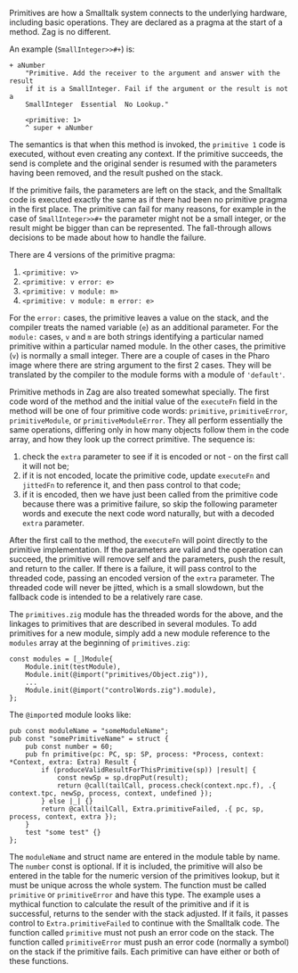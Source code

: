 Primitives are how a Smalltalk system connects to the underlying hardware, including basic operations. They are declared as a pragma at the start of a method. Zag is no different.

An example (`SmallInteger>>#+`) is:
```smalltalk
+ aNumber
	"Primitive. Add the receiver to the argument and answer with the result
	if it is a SmallInteger. Fail if the argument or the result is not a
	SmallInteger  Essential  No Lookup."

	<primitive: 1>
	^ super + aNumber
```
The semantics is that when this method is invoked, the `primitive 1` code is executed, without even creating any context. If the primitive succeeds, the send is complete and the original sender is resumed with the parameters having been removed, and the result pushed on the stack.

If the primitive fails, the parameters are left on the stack, and the Smalltalk code is executed exactly the same as if there had been no primitive pragma in the first place. The primitive can fail for many reasons, for example in the case of `SmallInteger>>#+` the parameter might not be a small integer, or the result might be bigger than can be represented. The fall-through allows decisions to be made about how to handle the failure.

There are 4 versions of the primitive pragma:
1. `<primitive: v>`
2. `<primitive: v error: e>`
3. `<primitive: v module: m>`
4. `<primitive: v module: m error: e>`

For the `error:` cases, the primitive leaves a value on the stack, and the compiler treats the named variable (`e`) as an additional parameter. For the `module:` cases, `v` and `m` are both strings identifying a particular named primitive within a particular named module. In the other cases, the primitive (`v`) is normally a small integer. There are a couple of cases in the Pharo image where there are string argument to the first 2 cases. They will be translated by the compiler to the module forms with a module of `'default'`.

Primitive methods in Zag are also treated somewhat specially. The first code word of the method and the initial value of the `executeFn` field in the method will be one of four primitive code words: `primitive`, `primitiveError`, `primitiveModule`, or `primitiveModuleError`. They all perform essentially the same operations, differing only in how many objects follow them in the code array, and how they look up the correct primitive. The sequence is:
1. check the `extra` parameter to see if it is encoded or not - on the first call it will not be;
2. if it is not encoded, locate the primitive code, update `executeFn` and `jittedFn` to reference it, and then pass control to that code;
3. if it is encoded, then we have just been called from the primitive code because there was a primitive failure, so skip the following parameter words and execute the next code word naturally, but with a decoded `extra` parameter.

After the first call to the method, the `executeFn` will point directly to the primitive implementation. If the parameters are valid and the operation can succeed, the primitive will remove self and the parameters, push the result, and return to the caller. If there is a failure, it will pass control to the threaded code, passing an encoded version of the `extra` parameter. The threaded code will never be jitted, which is a small slowdown, but the fallback code is intended to be a relatively rare case.

The `primitives.zig` module has the threaded words for the above, and the linkages to primitives that are described in several modules. To add primitives for a new module, simply add a new module reference to the `modules` array at the beginning of `primitives.zig`:
```zig
const modules = [_]Module{
    Module.init(testModule),
    Module.init(@import("primitives/Object.zig")),
    ...
    Module.init(@import("controlWords.zig").module),
};

```
The `@import`ed module looks like:
```zig
pub const moduleName = "someModuleName";
pub const "somePrimitiveName" = struct {
    pub const number = 60;
    pub fn primitive(pc: PC, sp: SP, process: *Process, context: *Context, extra: Extra) Result {
        if (produceValidResultForThisPrimitive(sp)) |result| {
            const newSp = sp.dropPut(result);
            return @call(tailCall, process.check(context.npc.f), .{ context.tpc, newSp, process, context, undefined });
        } else |_| {}
        return @call(tailCall, Extra.primitiveFailed, .{ pc, sp, process, context, extra });
    }
    test "some test" {}
};

```
The `moduleName` and struct name are entered in the module table by name. The `number` const is optional. If it is included, the primitive will also be entered in the table for the numeric version of the primitives lookup, but it must be unique across the whole system. The function must be called `primitive` or `primitiveError` and have this type. The example uses a mythical function to calculate the result of the primitive and if it is successful, returns to the sender with the stack adjusted. If it fails, it passes control to `Extra.primitiveFailed` to continue with the Smalltalk code. The function called `primitive` must not push an error code on the stack. The function called `primitiveError` must push an error code (normally a symbol) on the stack if the primitive fails. Each primitive can have either or both of these functions.